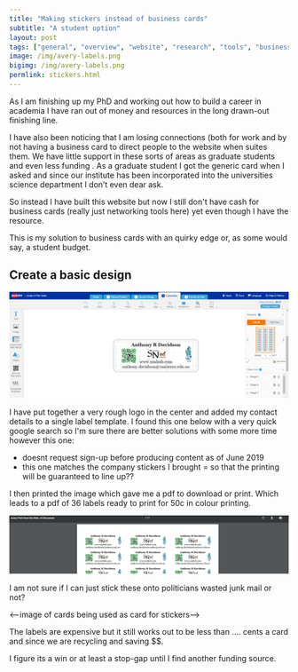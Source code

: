 ```yaml
---
title: "Making stickers instead of business cards"
subtitle: "A student option"
layout: post
tags: ["general", "overview", "website", "research", "tools", "business"]
image: /img/avery-labels.png
bigimg: /img/avery-labels.png
permlink: stickers.html
---
```


As I am finishing up my PhD and working out how to build a career in academia I have ran out of money and resources in the long drawn-out finishing line.

I have also been noticing that I am losing connections (both for work and by not having a business card to direct people to the website when suites them. We have little support in these sorts of areas as graduate students and even less funding . As a graduate student I got the generic card when I asked and since our institute has been incorporated into the universities science department I don’t even dear ask.

So instead I have built this website but now I still don't have cash for business cards (really just networking tools here) yet even though I have the resource.

This is my solution to business cards with an quirky edge or, as some would say, a student budget.

## Create a basic design

![1560933488619](../img/avery-labels.png)

I have put together a very rough logo in the center and added my contact details to a single label template. I found this one below with a very quick google search so I'm sure there are better solutions with some more time however this one:

- doesnt request sign-up before producing content as of June 2019
- this one matches the company stickers I brought = so that the printing will be guaranteed to line up??

I then printed the image which gave me a pdf to download or print. Which leads to a pdf of 36 labels ready to print for 50c in colour printing.

![1560933667281](../img/1560933667281.png)

I am not sure if I can just stick these onto politicians wasted junk mail or not?

<--image of cards being used as card for stickers-->

The labels are expensive but it still works out to be less than .... cents a card and since we are recycling and saving $$.

I figure its a win or at least a stop-gap until I find another funding source.